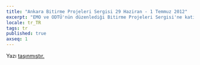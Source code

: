 ```yaml
---
title: "Ankara Bitirme Projeleri Sergisi 29 Haziran - 1 Temmuz 2012"
excerpt: "EMO ve ODTÜ'nün düzenlediği Bitirme Projeleri Sergisi'ne katılıyoruz."
locale: tr_TR
tags: tr
published: true
axseq: 1
---
```


<!-- markdownlint-capture -->
<!-- markdownlint-disable -->
<script type="text/javascript">
    window.location.href = "https://ayazar.dev/blog/12/ankara-bitirme-projeleri-sergisi.html";
</script>
<!-- markdownlint-restore -->

Yazı [taşınmıştır.](https://ayazar.dev/blog/12/ankara-bitirme-projeleri-sergisi.html)
